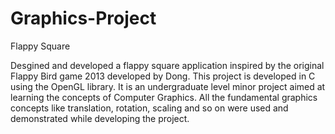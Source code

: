 # Graphics-Project
Flappy Square

Desgined and developed a flappy square application inspired by the original Flappy Bird game 2013 developed by Dong.
This project is developed in C using the OpenGL library. It is an undergraduate level minor project aimed at learning 
the concepts of Computer Graphics. All the fundamental graphics concepts like translation, rotation, scaling and so on 
were used and demonstrated while developing the project.
